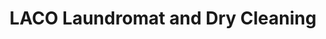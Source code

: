 ---
title: "LACO Laundromat and Dry Cleaning"
url: /saint-marys/laco-laundromat-and-dry-cleaning/
shop: Wäscherei
---